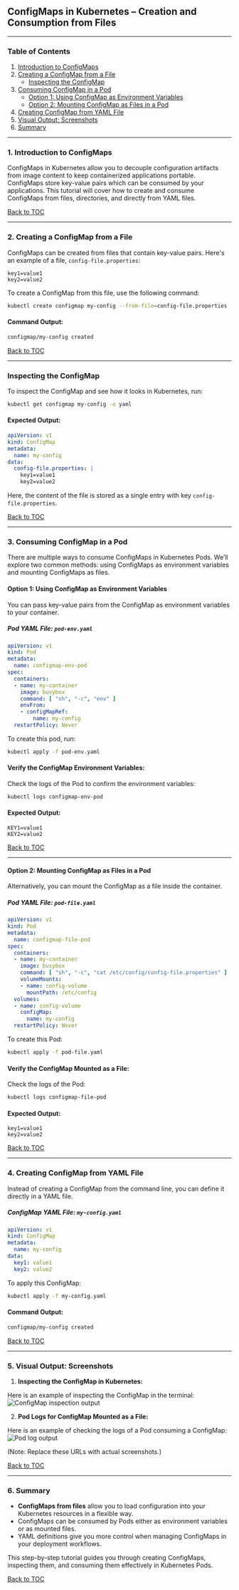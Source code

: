 ## **ConfigMaps in Kubernetes – Creation and Consumption from Files**

---

### **Table of Contents**
1. [Introduction to ConfigMaps](#introduction-to-configmaps)
2. [Creating a ConfigMap from a File](#creating-a-configmap-from-a-file)
    - [Inspecting the ConfigMap](#inspecting-the-configmap)
3. [Consuming ConfigMap in a Pod](#consuming-configmap-in-a-pod)
    - [Option 1: Using ConfigMap as Environment Variables](#option-1-using-configmap-as-environment-variables)
    - [Option 2: Mounting ConfigMap as Files in a Pod](#option-2-mounting-configmap-as-files-in-a-pod)
4. [Creating ConfigMap from YAML File](#creating-configmap-from-yaml-file)
5. [Visual Output: Screenshots](#visual-output-screenshots)
6. [Summary](#summary)

---

### **1. Introduction to ConfigMaps**

ConfigMaps in Kubernetes allow you to decouple configuration artifacts from image content to keep containerized applications portable. ConfigMaps store key-value pairs which can be consumed by your applications. This tutorial will cover how to create and consume ConfigMaps from files, directories, and directly from YAML files.

[Back to TOC](#table-of-contents)

---

### **2. Creating a ConfigMap from a File**

ConfigMaps can be created from files that contain key-value pairs. Here's an example of a file, `config-file.properties`:

```properties
key1=value1
key2=value2
```

To create a ConfigMap from this file, use the following command:

```bash
kubectl create configmap my-config --from-file=config-file.properties
```

#### **Command Output:**
```bash
configmap/my-config created
```

[Back to TOC](#table-of-contents)

---

### **Inspecting the ConfigMap**

To inspect the ConfigMap and see how it looks in Kubernetes, run:

```bash
kubectl get configmap my-config -o yaml
```

#### **Expected Output:**
```yaml
apiVersion: v1
kind: ConfigMap
metadata:
  name: my-config
data:
  config-file.properties: |
    key1=value1
    key2=value2
```

Here, the content of the file is stored as a single entry with key `config-file.properties`.

[Back to TOC](#table-of-contents)

---

### **3. Consuming ConfigMap in a Pod**

There are multiple ways to consume ConfigMaps in Kubernetes Pods. We’ll explore two common methods: using ConfigMaps as environment variables and mounting ConfigMaps as files.

#### **Option 1: Using ConfigMap as Environment Variables**

You can pass key-value pairs from the ConfigMap as environment variables to your container.

##### **Pod YAML File: `pod-env.yaml`**
```yaml
apiVersion: v1
kind: Pod
metadata:
  name: configmap-env-pod
spec:
  containers:
  - name: my-container
    image: busybox
    command: [ "sh", "-c", "env" ]
    envFrom:
    - configMapRef:
        name: my-config
  restartPolicy: Never
```

To create this pod, run:

```bash
kubectl apply -f pod-env.yaml
```

#### **Verify the ConfigMap Environment Variables:**
Check the logs of the Pod to confirm the environment variables:

```bash
kubectl logs configmap-env-pod
```

#### **Expected Output:**
```
KEY1=value1
KEY2=value2
```

[Back to TOC](#table-of-contents)

---

#### **Option 2: Mounting ConfigMap as Files in a Pod**

Alternatively, you can mount the ConfigMap as a file inside the container.

##### **Pod YAML File: `pod-file.yaml`**
```yaml
apiVersion: v1
kind: Pod
metadata:
  name: configmap-file-pod
spec:
  containers:
  - name: my-container
    image: busybox
    command: [ "sh", "-c", "cat /etc/config/config-file.properties" ]
    volumeMounts:
    - name: config-volume
      mountPath: /etc/config
  volumes:
  - name: config-volume
    configMap:
      name: my-config
  restartPolicy: Never
```

To create this Pod:

```bash
kubectl apply -f pod-file.yaml
```

#### **Verify the ConfigMap Mounted as a File:**
Check the logs of the Pod:

```bash
kubectl logs configmap-file-pod
```

#### **Expected Output:**
```
key1=value1
key2=value2
```

[Back to TOC](#table-of-contents)

---

### **4. Creating ConfigMap from YAML File**

Instead of creating a ConfigMap from the command line, you can define it directly in a YAML file.

##### **ConfigMap YAML File: `my-config.yaml`**
```yaml
apiVersion: v1
kind: ConfigMap
metadata:
  name: my-config
data:
  key1: value1
  key2: value2
```

To apply this ConfigMap:

```bash
kubectl apply -f my-config.yaml
```

#### **Command Output:**
```bash
configmap/my-config created
```

[Back to TOC](#table-of-contents)

---

### **5. Visual Output: Screenshots**

1. **Inspecting the ConfigMap in Kubernetes:**

Here is an example of inspecting the ConfigMap in the terminal:
![ConfigMap inspection output](https://example.com/inspect-configmap-output)

2. **Pod Logs for ConfigMap Mounted as a File:**

Here is an example of checking the logs of a Pod consuming a ConfigMap:
![Pod log output](https://example.com/pod-file-output)

(Note: Replace these URLs with actual screenshots.)

[Back to TOC](#table-of-contents)

---

### **6. Summary**

- **ConfigMaps from files** allow you to load configuration into your Kubernetes resources in a flexible way.
- ConfigMaps can be consumed by Pods either as environment variables or as mounted files.
- YAML definitions give you more control when managing ConfigMaps in your deployment workflows.

This step-by-step tutorial guides you through creating ConfigMaps, inspecting them, and consuming them effectively in Kubernetes Pods.

[Back to TOC](#table-of-contents)

